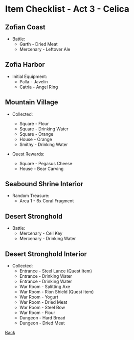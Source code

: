 # Item Checklist - Act 3 - Celica

## Zofian Coast

- Battle:
  - Garth - Dried Meat
  - Mercenary - Leftover Ale

## Zofia Harbor

- Initial Equipment:
  - Palla - Javelin
  - Catria - Angel Ring

## Mountain Village

- Collected:
  - Square - Flour
  - Square - Drinking Water
  - Square - Orange
  - House - Orange
  - Smithy - Drinking Water

- Quest Rewards:
  - Square - Pegasus Cheese
  - House - Bear Carving

## Seabound Shrine Interior

- Random Treasure:
  - Area 1 - 6x Coral Fragment

## Desert Stronghold

- Battle:
  - Mercenary - Cell Key
  - Mercenary - Drinking Water

## Desert Stronghold Interior

- Collected:
  - Entrance - Steel Lance (Quest Item)
  - Entrance - Drinking Water
  - Entrance - Drinking Water
  - War Room - Splitting Axe
  - War Room - Rion Shield (Quest Item)
  - War Room - Yogurt
  - War Room - Dried Meat
  - War Room - Steel Bow
  - War Room - Flour
  - Dungeon - Hard Bread
  - Dungeon - Dried Meat

[Back](README.md)